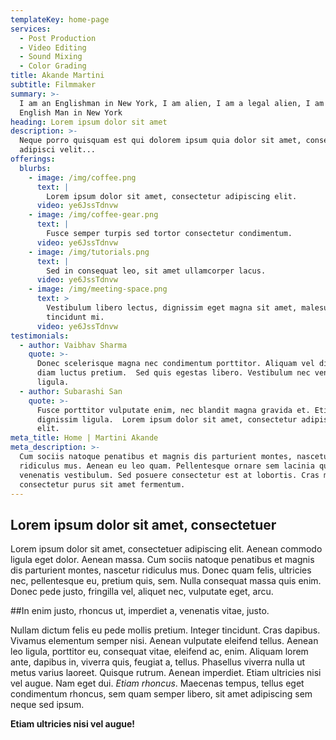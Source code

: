 ```yaml
---
templateKey: home-page
services:
  - Post Production
  - Video Editing
  - Sound Mixing
  - Color Grading
title: Akande Martini
subtitle: Filmmaker
summary: >-
  I am an Englishman in New York, I am alien, I am a legal alien, I am an
  English Man in New York
heading: Lorem ipsum dolor sit amet
description: >-
  Neque porro quisquam est qui dolorem ipsum quia dolor sit amet, consectetur,
  adipisci velit...
offerings:
  blurbs:
    - image: /img/coffee.png
      text: |
        Lorem ipsum dolor sit amet, consectetur adipiscing elit.
      video: ye6JssTdnvw
    - image: /img/coffee-gear.png
      text: |
        Fusce semper turpis sed tortor consectetur condimentum. 
      video: ye6JssTdnvw
    - image: /img/tutorials.png
      text: |
        Sed in consequat leo, sit amet ullamcorper lacus.
      video: ye6JssTdnvw
    - image: /img/meeting-space.png
      text: >
        Vestibulum libero lectus, dignissim eget magna sit amet, malesuada
        tincidunt mi.
      video: ye6JssTdnvw
testimonials:
  - author: Vaibhav Sharma
    quote: >-
      Donec scelerisque magna nec condimentum porttitor. Aliquam vel diam sed
      diam luctus pretium.  Sed quis egestas libero. Vestibulum nec venenatis
      ligula. 
  - author: Subarashi San
    quote: >-
      Fusce porttitor vulputate enim, nec blandit magna gravida et. Etiam et
      dignissim ligula.  Lorem ipsum dolor sit amet, consectetur adipiscing
      elit.
meta_title: Home | Martini Akande
meta_description: >-
  Cum sociis natoque penatibus et magnis dis parturient montes, nascetur
  ridiculus mus. Aenean eu leo quam. Pellentesque ornare sem lacinia quam
  venenatis vestibulum. Sed posuere consectetur est at lobortis. Cras mattis
  consectetur purus sit amet fermentum.
---
```

## Lorem ipsum dolor sit amet, consectetuer

Lorem ipsum dolor sit amet, consectetuer adipiscing elit. Aenean commodo ligula eget dolor. 
Aenean massa. Cum sociis natoque penatibus et magnis dis parturient montes, nascetur ridiculus 
mus. Donec quam felis, ultricies nec, pellentesque eu, pretium quis, sem. Nulla consequat massa 
quis enim. Donec pede justo, fringilla vel, aliquet nec, vulputate eget, arcu.

##In enim justo, rhoncus ut, imperdiet a, venenatis vitae, justo. 

Nullam dictum felis eu pede mollis 
pretium. Integer tincidunt. Cras dapibus. Vivamus elementum semper nisi. Aenean vulputate eleifend tellus. 
Aenean leo ligula, porttitor eu, consequat vitae, eleifend ac, enim. Aliquam lorem ante, dapibus in, viverra 
quis, feugiat a, tellus. Phasellus viverra nulla ut metus varius laoreet. Quisque rutrum. Aenean imperdiet. 
Etiam ultricies nisi vel augue.  Nam eget dui. _Etiam rhoncus_. Maecenas 
tempus, tellus eget condimentum rhoncus, sem quam semper libero, sit amet adipiscing sem neque sed ipsum. 

**Etiam ultricies nisi vel augue!**
